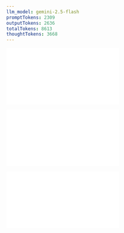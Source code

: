 ```yaml
---
llm_model: gemini-2.5-flash
promptTokens: 2309
outputTokens: 2636
totalTokens: 8613
thoughtTokens: 3668
---
```


![@](steps/file.46e9ee4b.md)

![@](steps/_.509e0713.md)

![@](steps/response.095e4f28.md)